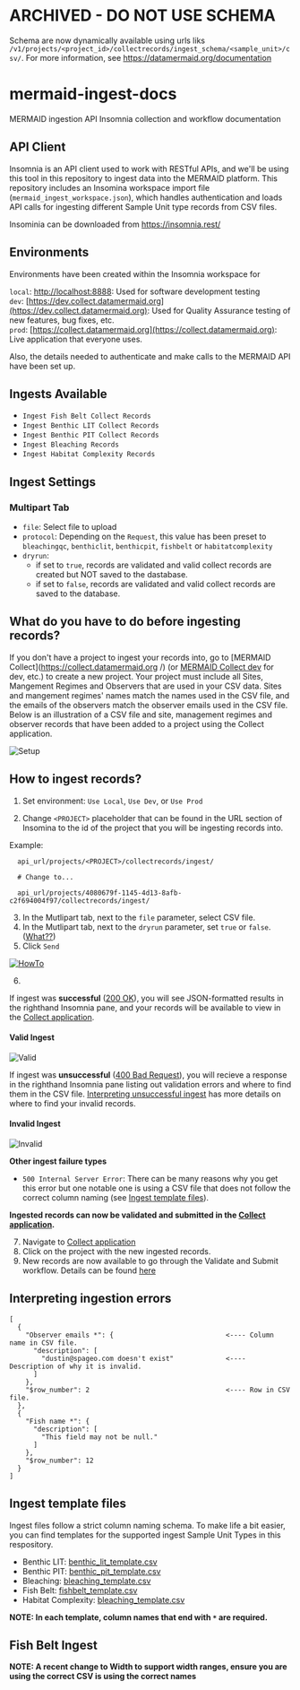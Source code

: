 # ARCHIVED - DO NOT USE SCHEMA
Schema are now dynamically available using urls liks `/v1/projects/<project_id>/collectrecords/ingest_schema/<sample_unit>/csv/`. For more information, see 
https://datamermaid.org/documentation

# mermaid-ingest-docs

MERMAID ingestion API Insomnia collection and workflow documentation

## API Client

Insomnia is an API client used to work with RESTful APIs, and we'll be using this tool in this repository to ingest data
 into the MERMAID platform. This repository includes an Insomina workspace import file 
 (`mermaid_ingest_workspace.json`), which handles authentication and loads API calls for ingesting different Sample Unit
  type records from CSV files.

Insominia can be downloaded from https://insomnia.rest/


## Environments

Environments have been created within the Insomnia workspace for

`local`: [http://localhost:8888](http://localhost:8888): Used for software development testing  
`dev`: [https://dev.collect.datamermaid.org](https://dev.collect.datamermaid.org): Used for Quality Assurance testing
 of new features, bug fixes, etc.  
`prod`: [https://collect.datamermaid.org](https://collect.datamermaid.org): Live application that everyone uses.

Also, the details needed to authenticate and make calls to the MERMAID API have been set up.


## Ingests Available

* `Ingest Fish Belt Collect Records`
* `Ingest Benthic LIT Collect Records`
* `Ingest Benthic PIT Collect Records`
* `Ingest Bleaching Records`
* `Ingest Habitat Complexity Records`


## Ingest Settings

### Multipart Tab

* `file`: Select file to upload
* `protocol`: Depending on the `Request`, this value has been preset to `bleachingqc`, `benthiclit`, `benthicpit`, `fishbelt` or `habitatcomplexity`
* `dryrun`:
  * if set to `true`, records are validated and valid collect records are created but NOT saved to the dastabase. 
  * if set to `false`, records are validated and valid collect records are saved to the database.
  

## What do you have to do before ingesting records?

If you don't have a project to ingest your records into, go to [MERMAID Collect](https://collect.datamermaid.org
/) (or [MERMAID Collect dev](https://dev-collect.datamermaid.org/) for dev, etc.) to create a new project. Your project
 must include all Sites, Mangement Regimes and Observers that are used in your CSV data. Sites and mangement regimes'
 names match the names used in the CSV file, and the emails of the observers match the observer emails used in the
  CSV file. Below is an illustration of a CSV file and site, management regimes and observer records that have been
  added to a project using the Collect application.

![Setup](/assets/setup.png)


## How to ingest records?

1. Set environment: `Use Local`, `Use Dev`, or `Use Prod`

2. Change `<PROJECT>` placeholder that can be found in the URL section of Insomina to the id of the project that you
 will be ingesting records into. 

Example:  
  
  ```
    api_url/projects/<PROJECT>/collectrecords/ingest/
    
    # Change to...
  
    api_url/projects/4080679f-1145-4d13-8afb-c2f694004f97/collectrecords/ingest/
  ```
    
3. In the Mutlipart tab, next to the `file` parameter, select CSV file.
4. In the Mutlipart tab, next to the `dryrun` parameter, set `true` or `false`. ([What??](#multipart-tab))
5. Click `Send`


[![HowTo](/assets/video.png)](https://www.loom.com/share/5e16903be1d346faa12d1ff3692e9917)


6.

If ingest was **successful** ([200 OK](#valid-ingest)), you will see JSON-formatted results in the righthand
 Insomnia pane, and your records will be available to view in the [Collect
 application](https://collect.datamermaid.org/).

#### Valid Ingest

![Valid](/assets/valid.png)


If ingest was **unsuccessful** ([400 Bad Request](#invalid-ingest)), you will recieve a response in the righthand
 Insomnia pane listing out validation errors and where to find them in the CSV file. 
 [Interpreting unsuccessful ingest](#interpreting-unsuccessful-ingest) has more details on where to find your invalid
  records.

#### Invalid Ingest

![Invalid](/assets/invalid.png)


**Other ingest failure types**

* `500 Internal Server Error`: There can be many reasons why you get this error but one notable one is using a CSV
 file that does not follow the correct column naming (see [Ingest template files](#ingest-template-files)).


**Ingested records can now be validated and submitted in the [Collect application](https://collect.datamermaid.org/).**


7. Navigate to [Collect application](https://collect.datamermaid.org/#/projects)
8. Click on the project with the new ingested records.
9. New records are now available to go through the Validate and Submit workflow. 
Details can be found [here](https://datamermaid.org/docs/documentation/mermaid-workflow/validate-and-submit-data/)


## Interpreting ingestion errors

```
[
  {
    "Observer emails *": {                            <---- Column name in CSV file.
      "description": [
        "dustin@spageo.com doesn't exist"             <---- Description of why it is invalid.
      ]
    },
    "$row_number": 2                                  <---- Row in CSV file.
  },
  {
    "Fish name *": {
      "description": [
        "This field may not be null."
      ]
    },
    "$row_number": 12
  }
]
```

## Ingest template files

Ingest files follow a strict column naming schema. To make life a bit easier, you can find templates for the
 supported ingest Sample Unit Types in this respository.

* Benthic LIT: [benthic_lit_template.csv](/schemas/benthic_lit_template.csv)
* Benthic PIT: [benthic_pit_template.csv](/schemas/benthic_pit_template.csv)
* Bleaching: [bleaching_template.csv](/schemas/bleaching_template.csv)
* Fish Belt: [fishbelt_template.csv](/schemas/fishbelt_template.csv)
* Habitat Complexity: [bleaching_template.csv](/schemas/habitat_complexity_template.csv)

**NOTE: In each template, column names that end with `*` are required.**


## Fish Belt Ingest

**NOTE: A recent change to Width to support width ranges, ensure you are using the correct CSV is using the correct names**
